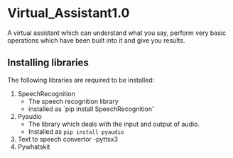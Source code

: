 # Virtual_Assistant1.0
A virtual assistant which can understand what you say, perform very basic operations which have been built into it and give you results.
## Installing libraries
The following libraries are required to be installed:
1. SpeechRecognition
   - The speech recognition library
   - installed as `pip install SpeechRecognition'
2. Pyaudio
   - The library which deals with the input and output of audio.
   - Installed as `pip install pyaudio`
4. Text to speech convertor -pyttsx3
5. Pywhatskit
